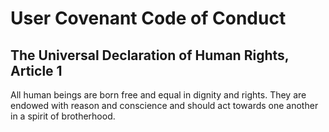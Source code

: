 # User Covenant Code of Conduct

## The Universal Declaration of Human Rights, Article 1

All human beings are born free and equal in dignity and rights. They are endowed with reason and conscience and should act towards one another in a spirit of brotherhood.
